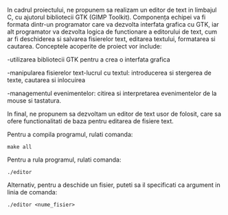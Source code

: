 In cadrul proiectului, ne propunem sa realizam un editor
de text in limbajul C, cu ajutorul bibliotecii GTK (GIMP Toolkit).
Componența echipei va fi formata dintr-un programator 
care va dezvolta interfata grafica cu GTK, iar alt programator va 
dezvolta logica de functionare a editorului de text, cum ar fi 
deschiderea si salvarea fisierelor text, editarea textului, 
formatarea si cautarea.
Conceptele acoperite de proiect vor include:

-utilizarea bibliotecii GTK pentru a crea o interfata grafica

-manipularea fisierelor text-lucrul cu textul: introducerea 
si stergerea de texte, cautarea si inlocuirea

-managementul evenimentelor: citirea si interpretarea 
evenimentelor de la mouse si tastatura.

In final, ne propunem sa dezvoltam un editor de text usor 
de folosit, care sa ofere functionalitati de baza pentru editarea 
de fisiere text.

Pentru a compila programul, rulati comanda:

```
make all
```

Pentru a rula programul, rulati comanda:

```
./editor
```

Alternativ, pentru a deschide un fisier, puteti sa il specificati ca argument in linia de comanda:

```
./editor <nume_fisier>
```

